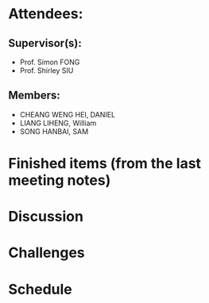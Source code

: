 # Attendees:
## Supervisor(s):
* Prof. Simon FONG
* Prof. Shirley SIU
## Members:
* CHEANG WENG HEI, DANIEL
* LIANG LIHENG, William
* SONG HANBAI, SAM

# Finished items (from the last meeting notes)

# Discussion

# Challenges

# Schedule
